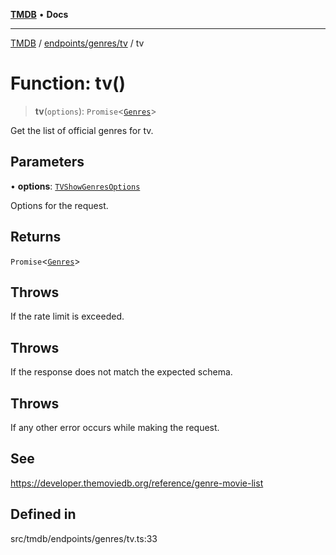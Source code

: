 [**TMDB**](../../../../README.md) • **Docs**

***

[TMDB](../../../../README.md) / [endpoints/genres/tv](../README.md) / tv

# Function: tv()

> **tv**(`options`): `Promise`\<[`Genres`](../../../../structs/Schemas/type-aliases/Genres.md)\>

Get the list of official genres for tv.

## Parameters

• **options**: [`TVShowGenresOptions`](../type-aliases/TVShowGenresOptions.md)

Options for the request.

## Returns

`Promise`\<[`Genres`](../../../../structs/Schemas/type-aliases/Genres.md)\>

## Throws

If the rate limit is exceeded.

## Throws

If the response does not match the expected schema.

## Throws

If any other error occurs while making the request.

## See

https://developer.themoviedb.org/reference/genre-movie-list

## Defined in

src/tmdb/endpoints/genres/tv.ts:33
